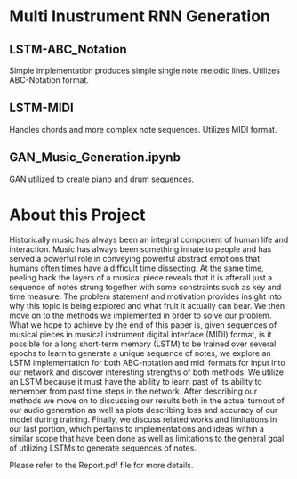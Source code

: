 # Multi Inustrument RNN Generation

## LSTM-ABC_Notation

Simple implementation produces simple single note melodic lines. Utilizes ABC-Notation format.

## LSTM-MIDI

Handles chords and more complex note sequences. Utilizes MIDI format.

## GAN_Music_Generation.ipynb

GAN utilized to create piano and drum sequences.

# About this Project

Historically music has always been an integral component of human life and interaction. Music has always been something innate to people and has served a powerful role in conveying powerful abstract emotions that humans often times have a difficult time dissecting. At the same time, peeling back the layers of a musical piece reveals that it is afterall just a sequence of notes strung together with some constraints such as key and time measure. The problem statement and motivation provides insight into why this topic is being explored and what fruit it actually can bear. We then move on to the methods we implemented in order to solve our problem. What we hope to achieve by the end of this paper is, given sequences of musical pieces in musical instrument digital interface (MIDI) format, is it possible for a long short-term memory (LSTM) to be trained over several epochs to learn to generate a unique sequence of notes, we explore an LSTM implementation for both ABC-notation and midi formats for input into our network and discover interesting strengths of both methods. We utilize an LSTM because it must have the ability to learn past  of its ability to remember from past time steps in the network. After describing our methods we move on to discussing our results both in the actual turnout of our audio generation as well as plots describing loss and accuracy of our model during training. Finally, we discuss related works and limitations in our last portion, which pertains to implementations and ideas within a similar scope that have been done as well as limitations to the general goal of utilizing LSTMs to generate sequences of notes.

Please refer to the Report.pdf file for more details.
